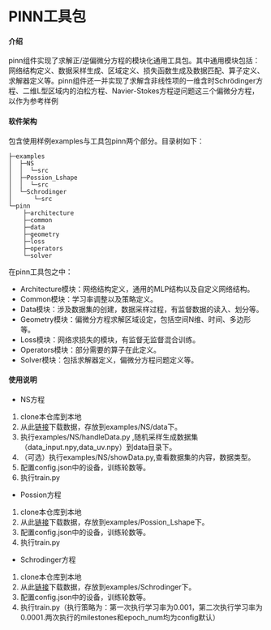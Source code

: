# PINN工具包

#### 介绍
pinn组件实现了求解正/逆偏微分方程的模块化通用工具包。其中通用模块包括：网络结构定义、数据采样生成、区域定义、损失函数生成及数据匹配、算子定义、求解器定义等。pinn组件还一并实现了求解含非线性项的一维含时Schrödinger方程、二维L型区域内的泊松方程、Navier-Stokes方程逆问题这三个偏微分方程，以作为参考样例

#### 软件架构
包含使用样例examples与工具包pinn两个部分。目录树如下：

    ├─examples
    │  ├─NS
    │  │  └─src
    │  ├─Possion_Lshape
    │  │  └─src
    │  └─Schrodinger
    │      └─src
    └─pinn
        ├─architecture
        ├─common
        ├─data
        ├─geometry
        ├─loss
        ├─operators
        └─solver

在pinn工具包之中：
-	Architecture模块：网络结构定义，通用的MLP结构以及自定义网络结构。
-	Common模块：学习率调整以及策略定义。
-	Data模块：涉及数据集的创建，数据采样过程，有监督数据的读入、划分等。
-	Geometry模块：偏微分方程求解区域设定，包括空间N维、时间、多边形等。
-	Loss模块：网络求损失的模块，有监督无监督混合训练。
-	Operators模块：部分需要的算子在此定义。
-	Solver模块：包括求解器定义，偏微分方程问题定义等。

#### 使用说明

- NS方程
1. clone本仓库到本地
2. 从此[链接](https://mindx.sdk.obs.cn-north-4.myhuaweicloud.com/mindx_science/pinns/cylinder_nektar_wake.mat)下载数据，存放到examples/NS/data下。
3. 执行examples/NS/handleData.py ,随机采样生成数据集（data_input.npy,data_uv.npy）到data目录下。
4. （可选）执行examples/NS/showData.py,查看数据集的内容，数据类型。
5. 配置config.json中的设备，训练轮数等。
6. 执行train.py

- Possion方程
1. clone本仓库到本地
2. 从此[链接](https://mindx.sdk.obs.cn-north-4.myhuaweicloud.com/mindx_science/pinns/Poisson_Lshape_clean.npz)下载数据，存放到examples/Possion_Lshape下。
3. 配置config.json中的设备，训练轮数等。
4. 执行train.py

- Schrodinger方程
1. clone本仓库到本地
2. 从此[链接](http://mindx.sdk.obs.cn-snorth-4.myhuaweicloud.com/mindx_science/pinns/NLS.mat)下载数据，存放到examples/Schrodinger下。
3. 配置config.json中的设备，训练轮数等。
4. 执行train.py（执行策略为：第一次执行学习率为0.001，第二次执行学习率为0.0001.两次执行的milestones和epoch_num均为config默认）

